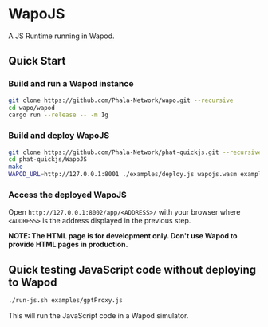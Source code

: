 # WapoJS

A JS Runtime running in Wapod.

## Quick Start

### Build and run a Wapod instance
```bash
git clone https://github.com/Phala-Network/wapo.git --recursive
cd wapo/wapod
cargo run --release -- -m 1g
```

### Build and deploy WapoJS
```bash
git clone https://github.com/Phala-Network/phat-quickjs.git --recursive
cd phat-quickjs/WapoJS
make
WAPOD_URL=http://127.0.0.1:8001 ./examples/deploy.js wapojs.wasm examples/gptProxy.js
```

### Access the deployed WapoJS
Open `http://127.0.0.1:8002/app/<ADDRESS>/` with your browser where `<ADDRESS>` is the address
displayed in the previous step.

**NOTE: The HTML page is for development only. Don't use Wapod to provide HTML pages in production.**

## Quick testing JavaScript code without deploying to Wapod
```bash
./run-js.sh examples/gptProxy.js
```
This will run the JavaScript code in a Wapod simulator.
